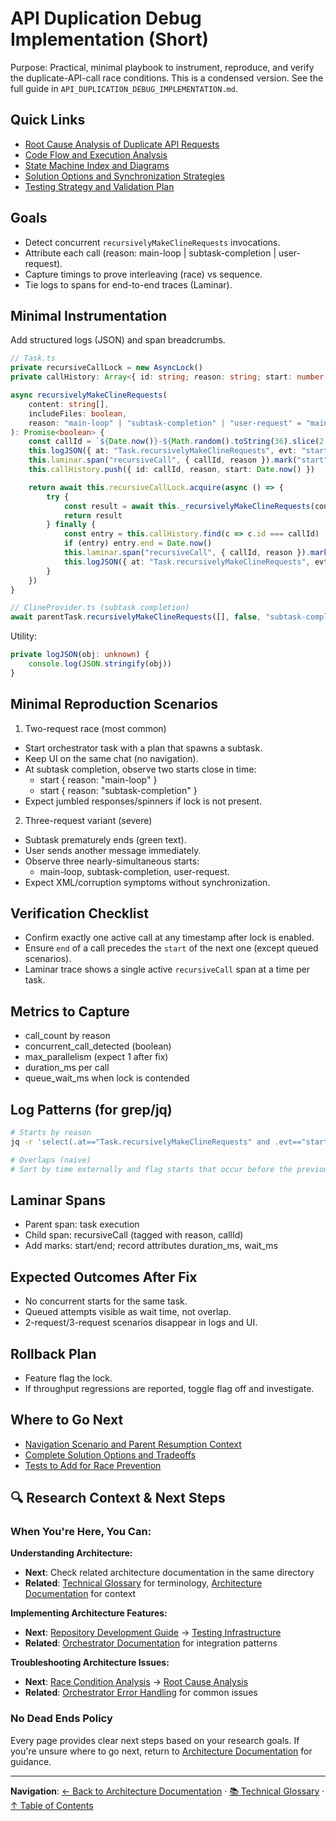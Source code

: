 # API Duplication Debug Implementation (Short)

Purpose: Practical, minimal playbook to instrument, reproduce, and verify the duplicate-API-call race conditions. This is a condensed version. See the full guide in `API_DUPLICATION_DEBUG_IMPLEMENTATION.md`.

## Quick Links

- [Root Cause Analysis of Duplicate API Requests](./race-condition/ROOT_CAUSE_ANALYSIS.md)
- [Code Flow and Execution Analysis](./race-condition/CODE_FLOW_ANALYSIS.md)
- [State Machine Index and Diagrams](./state-machines/INDEX.md)
- [Solution Options and Synchronization Strategies](./race-condition/SOLUTION_RECOMMENDATIONS.md)
- [Testing Strategy and Validation Plan](./race-condition/TESTING_STRATEGY.md)

## Goals

- Detect concurrent `recursivelyMakeClineRequests` invocations.
- Attribute each call (reason: main-loop | subtask-completion | user-request).
- Capture timings to prove interleaving (race) vs sequence.
- Tie logs to spans for end-to-end traces (Laminar).

## Minimal Instrumentation

Add structured logs (JSON) and span breadcrumbs.

```ts
// Task.ts
private recursiveCallLock = new AsyncLock()
private callHistory: Array<{ id: string; reason: string; start: number; end?: number }> = []

async recursivelyMakeClineRequests(
	content: string[],
	includeFiles: boolean,
	reason: "main-loop" | "subtask-completion" | "user-request" = "main-loop",
): Promise<boolean> {
	const callId = `${Date.now()}-${Math.random().toString(36).slice(2, 9)}`
	this.logJSON({ at: "Task.recursivelyMakeClineRequests", evt: "start", callId, reason })
	this.laminar.span("recursiveCall", { callId, reason }).mark("start")
	this.callHistory.push({ id: callId, reason, start: Date.now() })

	return await this.recursiveCallLock.acquire(async () => {
		try {
			const result = await this._recursivelyMakeClineRequests(content, includeFiles)
			return result
		} finally {
			const entry = this.callHistory.find(c => c.id === callId)
			if (entry) entry.end = Date.now()
			this.laminar.span("recursiveCall", { callId, reason }).mark("end")
			this.logJSON({ at: "Task.recursivelyMakeClineRequests", evt: "end", callId, reason })
		}
	})
}
```

```ts
// ClineProvider.ts (subtask completion)
await parentTask.recursivelyMakeClineRequests([], false, "subtask-completion")
```

Utility:

```ts
private logJSON(obj: unknown) {
	console.log(JSON.stringify(obj))
}
```

## Minimal Reproduction Scenarios

1. Two-request race (most common)

- Start orchestrator task with a plan that spawns a subtask.
- Keep UI on the same chat (no navigation).
- At subtask completion, observe two starts close in time:
    - start { reason: "main-loop" }
    - start { reason: "subtask-completion" }
- Expect jumbled responses/spinners if lock is not present.

2. Three-request variant (severe)

- Subtask prematurely ends (green text).
- User sends another message immediately.
- Observe three nearly-simultaneous starts:
    - main-loop, subtask-completion, user-request.
- Expect XML/corruption symptoms without synchronization.

## Verification Checklist

- Confirm exactly one active call at any timestamp after lock is enabled.
- Ensure `end` of a call precedes the `start` of the next one (except queued scenarios).
- Laminar trace shows a single active `recursiveCall` span at a time per task.

## Metrics to Capture

- call_count by reason
- concurrent_call_detected (boolean)
- max_parallelism (expect 1 after fix)
- duration_ms per call
- queue_wait_ms when lock is contended

## Log Patterns (for grep/jq)

```bash
# Starts by reason
jq -r 'select(.at=="Task.recursivelyMakeClineRequests" and .evt=="start") | [.reason] | @tsv'

# Overlaps (naive)
# Sort by time externally and flag starts that occur before the previous end
```

## Laminar Spans

- Parent span: task execution
- Child span: recursiveCall (tagged with reason, callId)
- Add marks: start/end; record attributes duration_ms, wait_ms

## Expected Outcomes After Fix

- No concurrent starts for the same task.
- Queued attempts visible as wait time, not overlap.
- 2-request/3-request scenarios disappear in logs and UI.

## Rollback Plan

- Feature flag the lock.
- If throughput regressions are reported, toggle flag off and investigate.

## Where to Go Next

- [Navigation Scenario and Parent Resumption Context](./race-condition/NAVIGATION_SCENARIO.md)
- [Complete Solution Options and Tradeoffs](./race-condition/SOLUTION_RECOMMENDATIONS.md)
- [Tests to Add for Race Prevention](./race-condition/TESTING_STRATEGY.md)

## 🔍 Research Context & Next Steps

### When You're Here, You Can:

**Understanding Architecture:**

- **Next**: Check related architecture documentation in the same directory
- **Related**: [Technical Glossary](../../GLOSSARY.md) for terminology, [Architecture Documentation](README.md) for context

**Implementing Architecture Features:**

- **Next**: [Repository Development Guide](./repository/DEVELOPMENT_GUIDE.md) → [Testing Infrastructure](./repository/TESTING_INFRASTRUCTURE.md)
- **Related**: [Orchestrator Documentation](../orchestrator/README.md) for integration patterns

**Troubleshooting Architecture Issues:**

- **Next**: [Race Condition Analysis](./race-condition/README.md) → [Root Cause Analysis](./race-condition/ROOT_CAUSE_ANALYSIS.md)
- **Related**: [Orchestrator Error Handling](../orchestrator/ORCHESTRATOR_ERROR_HANDLING.md) for common issues

### No Dead Ends Policy

Every page provides clear next steps based on your research goals. If you're unsure where to go next, return to [Architecture Documentation](README.md) for guidance.

---

**Navigation**: [← Back to Architecture Documentation](README.md) · [📚 Technical Glossary](../../GLOSSARY.md) · [↑ Table of Contents](#research-context--next-steps)
